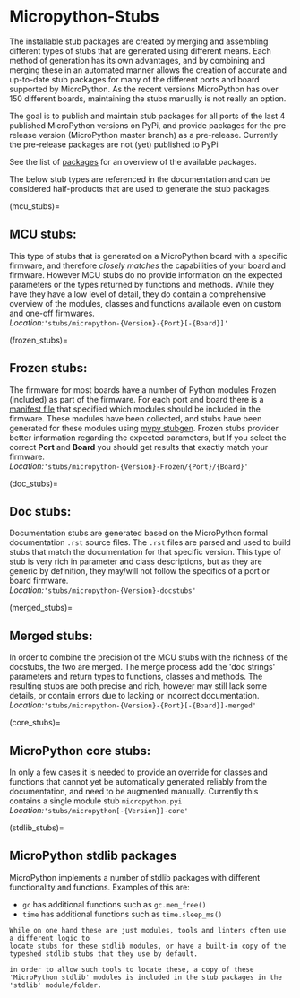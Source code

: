 # Micropython-Stubs

The installable stub packages are created by merging and assembling different types of stubs that are generated using different means.
Each method of generation has its own advantages, and by combining and merging these in an automated manner allows the creation of accurate and up-to-date stub packages for many of the different ports and board supported by MicroPython.
As the recent versions MicroPython has over 150 different boards, maintaining the stubs manually is not really an option.

The goal is to publish and maintain stub packages for all ports of the last 4 published MicroPython versions on PyPi, and provide packages for the pre-release version (MicroPython master branch) as a pre-release.
Currently the pre-release packages are not (yet) published to PyPi

See the list of [packages](project:#mp_packages) for an overview of the available packages.


The below stub types are referenced in the documentation and can be considered half-products that are used to generate the stub packages.

(mcu_stubs)=
## MCU stubs:
   This type of stubs that is generated on a MicroPython board with a specific firmware, and therefore *closely matches* the capabilities of your board and firmware.
   However MCU stubs do no provide information on the expected parameters or the types returned by functions and methods.
   While they have they have a low level of detail, they do contain a comprehensive overview of the modules, classes and functions available even on custom and one-off firmwares.  
   _Location:_`'stubs/micropython-{Version}-{Port}[-{Board}]'`

(frozen_stubs)=
## Frozen stubs: 
   The firmware for most boards have a number of Python modules Frozen (included) as part of the firmware. For each port and board there is a [manifest file](https://docs.micropython.org/en/latest/reference/manifest.html) that specified which modules should be included in the firmware. These modules have been collected, and stubs have been generated for these modules using [mypy stubgen](https://mypy.readthedocs.io/en/stable/stubgen.html).
   Frozen stubs provider better information regarding the expected parameters, but
   If you select the correct **Port** and **Board** you should get results that exactly match your firmware.  
   _Location:_`'stubs/micropython-{Version}-Frozen/{Port}/{Board}'`

(doc_stubs)=
## Doc stubs:  
   Documentation stubs are generated based on the MicroPython formal documentation `.rst` source files. The `.rst` files are parsed and used to build stubs that match the documentation for that specific version.
   This type of stub is very rich in parameter and class descriptions, but as they are generic by definition, they may/will not follow the specifics of a port or board firmware.  
   _Location:_`'stubs/micropython-{Version}-docstubs'`

(merged_stubs)=
## Merged stubs:
   In order to combine the precision of the MCU stubs with the richness of the docstubs, the two are merged. The merge process add the 'doc strings' parameters and return types to functions, classes and methods.
   The resulting stubs are both precise and rich, however may still lack some details, or contain errors due to lacking or incorrect documentation.  
   _Location:_`'stubs/micropython-{Version}-{Port}[-{Board}]-merged'`

(core_stubs)=
## MicroPython core stubs:
   In only a few cases it is needed to provide an override for classes and functions that cannot yet be automatically generated reliably from the documentation, and need to be augmented manually.
   Currently this contains a single module stub `micropython.pyi`  
   _Location:_`'stubs/micropython[-{Version}]-core'`

(stdlib_stubs)=
## MicroPython stdlib packages
   MicroPython implements a number of stdlib packages with different functionality and functions.
   Examples of this are:
   
   - `gc` has additional functions such as `gc.mem_free()`
   - `time` has additional functions such as `time.sleep_ms()`

    While on one hand these are just modules, tools and linters often use a different logic to
    locate stubs for these stdlib modules, or have a built-in copy of the typeshed stdlib stubs that they use by default.
    
    in order to allow such tools to locate these, a copy of these 'MicroPython stdlib' modules is included in the stub packages in the 'stdlib' module/folder.

    
